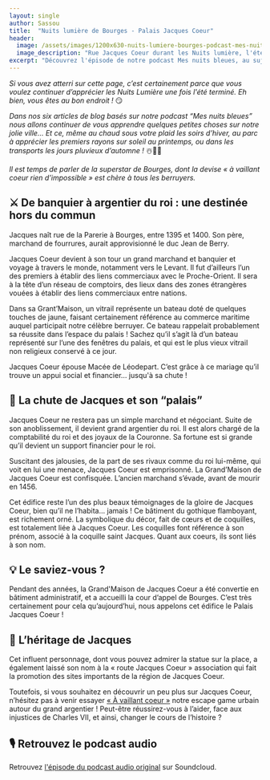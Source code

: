 ```yaml
---
layout: single
author: Sassou
title:  "Nuits lumière de Bourges - Palais Jacques Coeur"
header:
  image: /assets/images/1200x630-nuits-lumiere-bourges-podcast-mes-nuits-bleues-patrimoine-illumination-palais-jacques-coeur.jpg
  image_description: "Rue Jacques Coeur durant les Nuits lumière, l'été à Bourges."
excerpt: "Découvrez l'épisode de notre podcast Mes nuits bleues, au sujet des projection sur la façade du Palais Jacques Coeur à Bourges."
---
```


*Si vous avez atterri sur cette page, c’est certainement parce que vous voulez continuer d’apprécier les Nuits Lumière une fois l'été terminé. Eh bien, vous êtes au bon endroit !* 😏

*Dans nos six articles de blog basés sur notre podcast “Mes nuits bleues”  nous allons continuer de vous apprendre quelques petites choses sur notre jolie ville… Et ce, même au chaud sous votre plaid les soirs d’hiver, au parc à apprécier les premiers rayons sur soleil au printemps, ou dans les transports les jours pluvieux d’automne !* ☃️🌷🍂

*Il est temps de parler de la superstar de Bourges, dont la devise « à vaillant coeur rien d’impossible » est chère à tous les berruyers.*



## ⚔️ De banquier à argentier du roi : une destinée hors du commun

Jacques naît rue de la Parerie à Bourges, entre 1395 et 1400. Son père, marchand de fourrures, aurait approvisionné le duc Jean de Berry.

Jacques Coeur devient à son tour un grand marchand et banquier et voyage à travers le monde, notamment vers le Levant. Il fut d’ailleurs l’un des premiers à établir des liens commerciaux avec le Proche-Orient. Il sera à la tête d’un réseau de comptoirs, des lieux dans des zones étrangères vouées à établir des liens commerciaux entre nations.

Dans sa Grant’Maison, un vitrail représente un bateau doté de quelques touches de jaune, faisant certainement référence au commerce maritime auquel participait notre célèbre berruyer. Ce bateau rappelait probablement sa réussite dans l’espace du palais ! Sachez qu’il s’agit là d’un bateau représenté sur l’une des fenêtres du palais, et qui est le plus vieux vitrail non religieux conservé à ce jour.

Jacques Coeur épouse Macée de Léodepart. C’est grâce à ce mariage qu’il trouve un appui social et financier… jusqu'à sa chute !



## 🤑 La chute de Jacques et son “palais”

Jacques Coeur ne restera pas un simple marchand et négociant. Suite de son anoblissement, il devient grand argentier du roi. Il est alors chargé de la comptabilité du roi et des joyaux de la Couronne. Sa fortune est si grande qu’il devient un support financier pour le roi.

Suscitant des jalousies, de la part de ses rivaux comme du roi lui-même, qui voit en lui une menace, Jacques Coeur est emprisonné. La Grand’Maison de Jacques Coeur est confisquée. L’ancien marchand s’évade, avant de mourir en 1456.

Cet édifice reste l’un des plus beaux témoignages de la gloire de Jacques Coeur, bien qu’il ne l’habita… jamais ! Ce bâtiment du gothique flamboyant, est richement orné. La symbolique du décor, fait de cœurs et de coquilles, est totalement liée à Jacques Coeur. Les coquilles font référence à son prénom, associé à la coquille saint Jacques. Quant aux coeurs, ils sont liés à son nom.



## 💡 Le saviez-vous ?

Pendant des années, la Grand'Maison de Jacques Coeur a été convertie en bâtiment administratif, et a accueilli la cour d’appel de Bourges. C’est très certainement pour cela qu’aujourd’hui, nous appelons cet édifice le Palais Jacques Coeur !



## 💼 L’héritage de Jacques

Cet influent personnage, dont vous pouvez admirer la statue sur la place, a également laissé son nom à la « route Jacques Coeur » association qui fait la promotion des sites importants de la région de Jacques Coeur.

Toutefois, si vous souhaitez en découvrir un peu plus sur Jacques Coeur, n’hésitez pas à venir essayer [« À vaillant coeur »](https://www.lesmysteresdebourges.fr/parcours/a-vaillant-coeur) notre escape game urbain autour du grand argentier ! Peut-être réussirez-vous à l’aider, face aux injustices de Charles VII, et ainsi, changer le cours de l’histoire ?



## 🎙 Retrouvez le podcast audio

Retrouvez [l'épisode du podcast audio original](https://soundcloud.com/lesmysteresdebourges/5-bourges-a-coeur-palais) sur Soundcloud.
